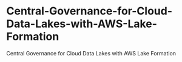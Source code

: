 # Central-Governance-for-Cloud-Data-Lakes-with-AWS-Lake-Formation
Central Governance for Cloud Data Lakes with AWS Lake Formation
